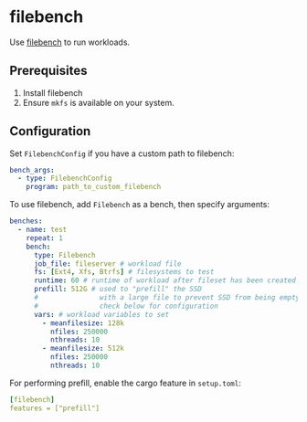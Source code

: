 # filebench
Use [filebench](https://github.com/filebench/filebench) to run workloads.

## Prerequisites
1. Install filebench
2. Ensure `mkfs` is available on your system.

## Configuration
Set `FilebenchConfig` if you have a custom path to filebench:
```yaml
bench_args:
  - type: FilebenchConfig
    program: path_to_custom_filebench
```

To use filebench, add `Filebench` as a bench, then specify arguments:
```yaml
benches:
  - name: test
    repeat: 1
    bench:
      type: Filebench
      job_file: fileserver # workload file
      fs: [Ext4, Xfs, Btrfs] # filesystems to test
      runtime: 60 # runtime of workload after fileset has been created
      prefill: 512G # used to "prefill" the SSD
      #               with a large file to prevent SSD from being empty
      #               check below for configuration
      vars: # workload variables to set 
        - meanfilesize: 128k
          nfiles: 250000
          nthreads: 10
        - meanfilesize: 512k
          nfiles: 250000
          nthreads: 10
```

For performing prefill, enable the cargo feature in `setup.toml`:
```yaml
[filebench]
features = ["prefill"]
```